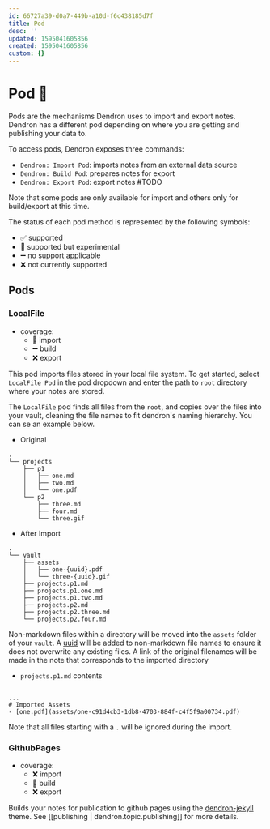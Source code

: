 ```yaml
---
id: 66727a39-d0a7-449b-a10d-f6c438185d7f
title: Pod
desc: ''
updated: 1595041605856
created: 1595041605856
custom: {}
---
```


# Pod 🚧

Pods are the mechanisms Dendron uses to import and export notes. Dendron has a different pod depending on where you are getting and publishing your data to. 

To access pods, Dendron exposes three commands:
- `Dendron: Import Pod`: imports notes from an external data source 
- `Dendron: Build Pod`: prepares notes for export
- `Dendron: Export Pod`: export notes #TODO

Note that some pods are only available for import and others only for build/export at this time. 

The status of each pod method is represented by the following symbols:
- ✅ supported 
- 🚧 supported but experimental 
- ➖ no support applicable 
- ❌ not currently supported

## Pods

### LocalFile 
- coverage:
    - 🚧 import
    - ➖ build
    - ❌ export

This pod imports files stored in your local file system. To get started, select `LocalFile Pod` in the pod dropdown and enter the path to `root` directory where your notes are stored.

The `LocalFile` pod finds all files from the `root`, and copies over the files into your vault, cleaning the file names to fit dendron's naming hierarchy. You can se an example below. 

- Original
```
.
└── projects
    ├── p1
    │   ├── one.md
    │   ├── two.md
    │   └── one.pdf
    └── p2
        ├── three.md
        ├── four.md
        └── three.gif
```

- After Import
```
.
└── vault
    ├── assets
    │   ├── one-{uuid}.pdf
    │   └── three-{uuid}.gif
    ├── projects.p1.md
    ├── projects.p1.one.md
    ├── projects.p1.two.md
    ├── projects.p2.md
    ├── projects.p2.three.md
    └── projects.p2.four.md
```

Non-markdown files within a directory will be moved into the `assets` folder of your `vault`. A [uuid](https://en.wikipedia.org/wiki/Universally_unique_identifier) will be added to non-markdown file names to ensure it does not overwrite any existing files. A link of the original filenames will be made in the note that corresponds to the imported directory

- `projects.p1.md` contents
```

...
# Imported Assets
- [one.pdf](assets/one-c91d4cb3-1db8-4703-884f-c4f5f9a00734.pdf)

```

Note that all files starting with a `.` will be ignored during the import.


### GithubPages
- coverage:
    - ❌ import
    - 🚧 build
    - ❌ export 

Builds your notes for publication to github pages using the [dendron-jekyll](https://github.com/dendronhq/dendron-jekyll) theme.  See [[publishing | dendron.topic.publishing]] for more details.